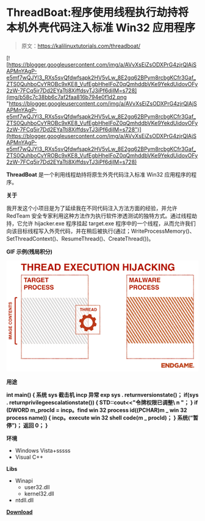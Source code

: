# ThreadBoat:程序使用线程执行劫持将本机外壳代码注入标准 Win32 应用程序

> 原文：<https://kalilinuxtutorials.com/threadboat/>

[![https://blogger.googleusercontent.com/img/a/AVvXsEiZsODXPrG4zjrQlAjSAPMnYAgP-e5mf7wQJYl3_RXs5svQfdwfsapk2HV5vLw_8E2gq62BPym8rcbgKCfr3Gaf_ZTS0QuhboCvYROBc9xKE8_VufEgbHheIFoZ0qQmhddbVKe9YekdUidovOFy2zW-7FCq5ir7Dd2EYaTti8XiffdsvTJ3iPf6djIM=s728](img/b58c7c38bb6c7af2faa816b794e0f1d2.png "https://blogger.googleusercontent.com/img/a/AVvXsEiZsODXPrG4zjrQlAjSAPMnYAgP-e5mf7wQJYl3_RXs5svQfdwfsapk2HV5vLw_8E2gq62BPym8rcbgKCfr3Gaf_ZTS0QuhboCvYROBc9xKE8_VufEgbHheIFoZ0qQmhddbVKe9YekdUidovOFy2zW-7FCq5ir7Dd2EYaTti8XiffdsvTJ3iPf6djIM=s728")](https://blogger.googleusercontent.com/img/a/AVvXsEiZsODXPrG4zjrQlAjSAPMnYAgP-e5mf7wQJYl3_RXs5svQfdwfsapk2HV5vLw_8E2gq62BPym8rcbgKCfr3Gaf_ZTS0QuhboCvYROBc9xKE8_VufEgbHheIFoZ0qQmhddbVKe9YekdUidovOFy2zW-7FCq5ir7Dd2EYaTti8XiffdsvTJ3iPf6djIM=s728)

**ThreadBoat** 是一个利用线程劫持将原生外壳代码注入标准 Win32 应用程序的程序。

**关于**

我开发这个小项目是为了延续我在不同代码注入方法方面的经验，并允许 RedTeam 安全专家利用这种方法作为执行软件渗透测试的独特方式。通过线程劫持，它允许 hijacker.exe 程序挂起 target.exe 程序中的一个线程，从而允许我们向该目标线程写入外壳代码，并在稍后被执行(通过；WriteProcessMemory()、SetThreadContext()、ResumeThread()、CreateThread())。

**GIF 示例(残局积分)**

![](img/44bec1985f5bc225c23e40b6097a8dfb.png)

**用途**

**int main()
{
系统 sys
截击机 incp
异常 exp
sys . returnversionstate()；
if(sys . returnprivilegeescalationstate())
{
STD::cout<<"令牌权限已调整\ n "；
}
if (DWORD m_procId = incp。find win 32 process id((PCHAR)m _ win 32 process name))
{
incp。execute win 32 shell code(m _ procId)；
}
系统(“暂停”)；
返回 0；
}**

**环境**

*   Windows Vista+sssss
*   Visual C++

**Libs**

*   Winapi
    *   user32.dll
    *   kernel32.dll
*   ntdll.dll

[**Download**](https://github.com/MandConsultingGroup/ThreadBoat)